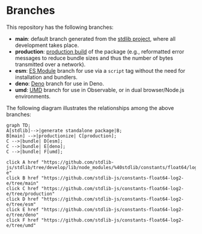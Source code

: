 <!--

@license Apache-2.0

Copyright (c) 2022 The Stdlib Authors.

Licensed under the Apache License, Version 2.0 (the "License");
you may not use this file except in compliance with the License.
You may obtain a copy of the License at

    http://www.apache.org/licenses/LICENSE-2.0

Unless required by applicable law or agreed to in writing, software
distributed under the License is distributed on an "AS IS" BASIS,
WITHOUT WARRANTIES OR CONDITIONS OF ANY KIND, either express or implied.
See the License for the specific language governing permissions and
limitations under the License.

-->

# Branches

This repository has the following branches:

-   **main**: default branch generated from the [stdlib project][stdlib-url], where all development takes place.
-   **production**: [production build][production-url] of the package (e.g., reformatted error messages to reduce bundle sizes and thus the number of bytes transmitted over a network).
-   **esm**: [ES Module][esm-url] branch for use via a `script` tag without the need for installation and bundlers.
-   **deno**: [Deno][deno-url] branch for use in Deno.
-   **umd**: [UMD][umd-url] branch for use in Observable, or in dual browser/Node.js environments.

The following diagram illustrates the relationships among the above branches:

```mermaid
graph TD;
A[stdlib]-->|generate standalone package|B;
B[main] -->|productionize| C[production];
C -->|bundle| D[esm];
C -->|bundle| E[deno];
C -->|bundle| F[umd];

click A href "https://github.com/stdlib-js/stdlib/tree/develop/lib/node_modules/%40stdlib/constants/float64/log2-e"
click B href "https://github.com/stdlib-js/constants-float64-log2-e/tree/main"
click C href "https://github.com/stdlib-js/constants-float64-log2-e/tree/production"
click D href "https://github.com/stdlib-js/constants-float64-log2-e/tree/esm"
click E href "https://github.com/stdlib-js/constants-float64-log2-e/tree/deno"
click F href "https://github.com/stdlib-js/constants-float64-log2-e/tree/umd"
```

[stdlib-url]: https://github.com/stdlib-js/stdlib/tree/develop/lib/node_modules/%40stdlib/constants/float64/log2-e
[production-url]: https://github.com/stdlib-js/constants-float64-log2-e/tree/production
[deno-url]: https://github.com/stdlib-js/constants-float64-log2-e/tree/deno
[umd-url]: https://github.com/stdlib-js/constants-float64-log2-e/tree/umd
[esm-url]: https://github.com/stdlib-js/constants-float64-log2-e/tree/esm